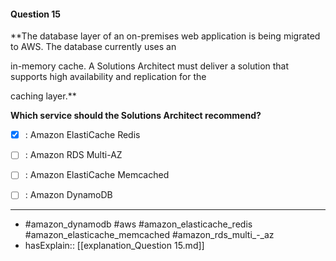 #### Question  15

**The database layer of an on-premises web application is being migrated to AWS. The database currently uses an

in-memory cache. A Solutions Architect must deliver a solution that supports high availability and replication for the

caching layer.**

**Which service should the Solutions Architect recommend?**

- [x] :  Amazon ElastiCache Redis

- [ ] :  Amazon RDS Multi-AZ

- [ ] :  Amazon ElastiCache Memcached

- [ ] :  Amazon DynamoDB

----

- #amazon_dynamodb #aws #amazon_elasticache_redis #amazon_elasticache_memcached #amazon_rds_multi_-_az
- hasExplain:: [[explanation_Question  15.md]]
